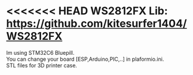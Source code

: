 <<<<<<< HEAD
WS2812FX Lib: https://github.com/kitesurfer1404/WS2812FX  
=======
Im using STM32C6 Bluepill.  
You can change your board [ESP,Arduino,PIC,..] in plaformio.ini.  
STL files for 3D printer case.  

